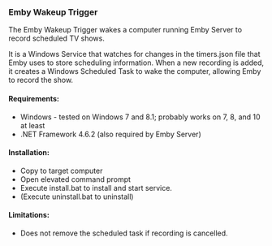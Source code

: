### Emby Wakeup Trigger

The Emby Wakeup Trigger wakes a computer running Emby Server to record scheduled TV shows.

It is a Windows Service that watches for changes in the timers.json file that Emby uses to store scheduling information. When a new recording is added, it creates a Windows Scheduled Task to wake the computer, allowing Emby to record the show.

#### Requirements:
- Windows - tested on Windows 7 and 8.1; probably works on 7, 8, and 10 at least
- .NET Framework 4.6.2 (also required by Emby Server)

#### Installation:
- Copy to target computer
- Open elevated command prompt
- Execute install.bat to install and start service.
- (Execute uninstall.bat to uninstall)

#### Limitations:
- Does not remove the scheduled task if recording is cancelled.